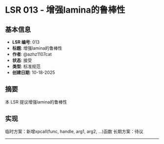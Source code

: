 # LSR 013 - 增强lamina的鲁棒性

## 基本信息

- **LSR 编号**: 013
- **标题**: 增强lamina的鲁棒性
- **作者**: @azhz1107cat
- **状态**: 接受
- **类型**: 标准规范
- **创建日期**: 10-18-2025

## 摘要

本 LSR 提议增强lamina的鲁棒性

## 实现
临时方案：新增xpcall(func, handle, arg1, arg2, ...)函数
长期方案：待议

---